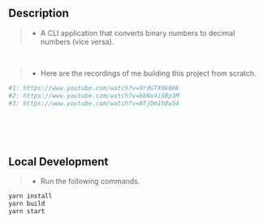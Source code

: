 ## Description
> - A CLI application that converts binary numbers to decimal numbers (vice versa).

<br />

> - Here are the recordings of me building this project from scratch. <br />
```bash
#1: https://www.youtube.com/watch?v=9rdGTX0k0Hk
#2: https://www.youtube.com/watch?v=bbNx4iSBp3M
#3: https://www.youtube.com/watch?v=NTjDmIh8w54
```

<br />
<br />
<br />



## Local Development
> - Run the following commands.
```bash
yarn install
yarn build
yarn start
```
